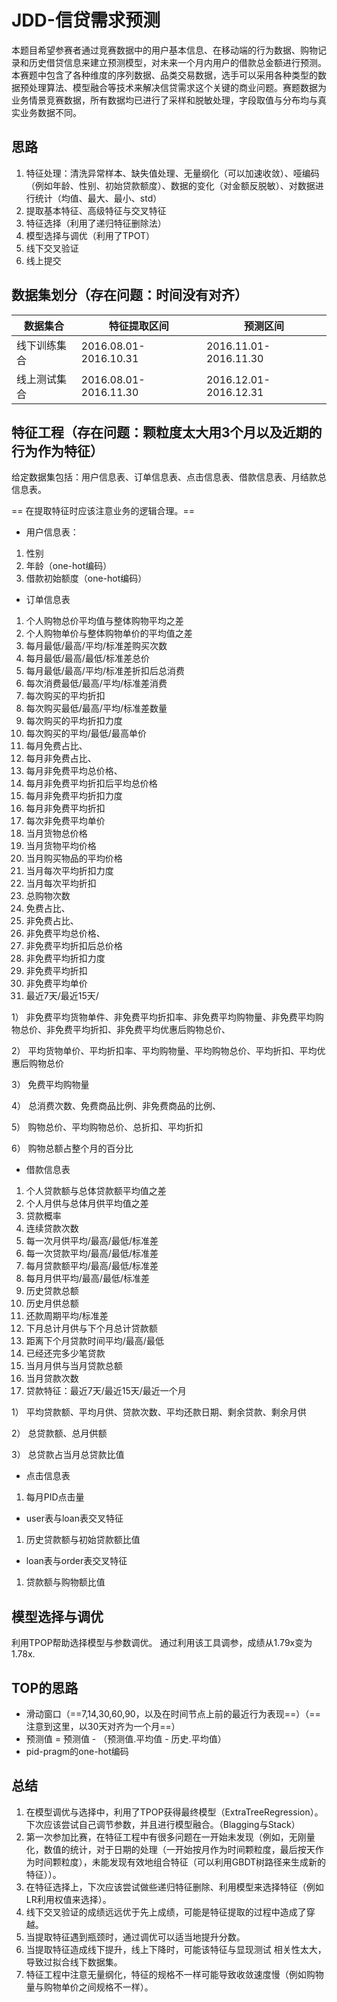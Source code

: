 # JDD-信贷需求预测

本题目希望参赛者通过竞赛数据中的用户基本信息、在移动端的行为数据、购物记录和历史借贷信息来建立预测模型，对未来一个月内用户的借款总金额进行预测。本赛题中包含了各种维度的序列数据、品类交易数据，选手可以采用各种类型的数据预处理算法、模型融合等技术来解决信贷需求这个关键的商业问题。赛题数据为业务情景竞赛数据，所有数据均已进行了采样和脱敏处理，字段取值与分布均与真实业务数据不同。






## 思路
1. 特征处理：清洗异常样本、缺失值处理、无量纲化（可以加速收敛）、哑编码（例如年龄、性别、初始贷款额度）、数据的变化（对金额反脱敏）、对数据进行统计（均值、最大、最小、std）
2. 提取基本特征、高级特征与交叉特征
3. 特征选择（利用了递归特征删除法）
4. 模型选择与调优（利用了TPOT）
5. 线下交叉验证
6. 线上提交


## 数据集划分（存在问题：时间没有对齐）


数据集合| 特征提取区间 | 预测区间
---|---|---
线下训练集合| 2016.08.01-2016.10.31 | 2016.11.01-2016.11.30
线上测试集合 | 2016.08.01-2016.11.30 | 2016.12.01-2016.12.31

## 特征工程（存在问题：颗粒度太大用3个月以及近期的行为作为特征）
给定数据集包括：用户信息表、订单信息表、点击信息表、借款信息表、月结款总信息表。

== 在提取特征时应该注意业务的逻辑合理。==

- 用户信息表：
1.  性别
2.	年龄（one-hot编码）
3.	借款初始额度（one-hot编码）
- 订单信息表
1.	个人购物总价平均值与整体购物平均之差
2.	个人购物单价与整体购物单价的平均值之差
3.	每月最低/最高/平均/标准差购买次数
4.	每月最低/最高/最低/标准差总价
5.	每月最低/最高/平均/标准差折扣后总消费
6.	每次消费最低/最高/平均/标准差消费
7.	每次购买的平均折扣
8.	每次购买最低/最高/平均/标准差数量
9.	每次购买的平均折扣力度
10.	每次购买的平均/最低/最高单价
11.	每月免费占比、
12.	每月非免费占比、
13.	每月非免费平均总价格、
14.	每月非免费平均折扣后平均总价格
15.	每月非免费平均折扣力度
16.	每月非免费平均折扣
17.	每次非免费平均单价
18.	当月货物总价格
19.	当月货物平均价格
20.	当月购买物品的平均价格
21.	当月每次平均折扣力度
22.	当月每次平均折扣
23.	总购物次数
24.	免费占比、
25.	非免费占比、
26.	非免费平均总价格、
27.	非免费平均折扣后总价格
28.	非免费平均折扣力度
29.	非免费平均折扣
30.	非免费平均单价
31.	最近7天/最近15天/

1） 非免费平均货物单件、非免费平均折扣率、非免费平均购物量、非免费平均购物总价、非免费平均折扣、非免费平均优惠后购物总价、

2）	平均货物单价、平均折扣率、平均购物量、平均购物总价、平均折扣、平均优惠后购物总价

3）	免费平均购物量

4）	总消费次数、免费商品比例、非免费商品的比例、

5）	购物总价、平均购物总价、总折扣、平均折扣

6）	购物总额占整个月的百分比

- 借款信息表
1.	个人贷款额与总体贷款额平均值之差
2.	个人月供与总体月供平均值之差
3.	贷款概率
4.	连续贷款次数
5.	每一次月供平均/最高/最低/标准差
6.	每一次贷款平均/最高/最低/标准差
7.	每月贷款额平均/最高/最低/标准差
8.	每月月供平均/最高/最低/标准差
9.	历史贷款总额
10.	历史月供总额
11.	还款周期平均/标准差
12.	下月总计月供与下个月总计贷款额
13.	距离下个月贷款时间平均/最高/最低
14.	已经还完多少笔贷款
15.	当月月供与当月贷款总额
16.	当月贷款次数
17.	贷款特征：最近7天/最近15天/最近一个月

1）	平均贷款额、平均月供、贷款次数、平均还款日期、剩余贷款、剩余月供

2）	总贷款额、总月供额

3）	总贷款占当月总贷款比值

- 点击信息表
1.	每月PID点击量
- user表与loan表交叉特征
1.	历史贷款额与初始贷款额比值
- loan表与order表交叉特征
1.	贷款额与购物额比值


## 模型选择与调优
利用TPOP帮助选择模型与参数调优。
通过利用该工具调参，成绩从1.79x变为1.78x.

## TOP的思路
- 滑动窗口（==7,14,30,60,90，以及在时间节点上前的最近行为表现==）（==注意到这里，以30天对齐为一个月==）
- 预测值 = 预测值 - （预测值.平均值 - 历史.平均值）
- pid-pragm的one-hot编码




## 总结
1.	在模型调优与选择中，利用了TPOP获得最终模型（ExtraTreeRegression）。下次应该尝试自己调节参数，并且进行模型融合。（Blagging与Stack）
2.	第一次参加比赛，在特征工程中有很多问题在一开始未发现（例如，无刚量化，数值的统计，对于日期的处理（一开始按月作为时间颗粒度，最后按天作为时间颗粒度），未能发现有效地组合特征（可以利用GBDT树路径来生成新的特征））。
3.	在特征选择上，下次应该尝试做些递归特征删除、利用模型来选择特征（例如LR利用权值来选择）。
4.	线下交叉验证的成绩远远优于先上成绩，可能是特征提取的过程中造成了穿越。
5.	当提取特征遇到瓶颈时，通过调优可以适当地提升分数。
6.	当提取特征造成线下提升，线上下降时，可能该特征与显现测试 相关性太大，导致过拟合线下数据集。
7.	特征工程中注意无量纲化，特征的规格不一样可能导致收敛速度慢（例如购物量与购物单价之间规格不一样）。
